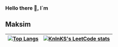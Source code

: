 ### Hello there 👋, I`m 
## Maksim

   | [![Top Langs](https://github-readme-stats.vercel.app/api/top-langs/?username=hBdish&layout=compact&theme=radical)](https://github.com/anuraghazra/github-readme-stats) | [![KnlnKS's LeetCode stats](https://leetcode-stats-six.vercel.app/api?username=KnlnKS&theme=dark)](https://github.com/KnlnKS/leetcode-stats) |
   |:----------------------------------------------------------------------------------------------------------------------------------------------------------------------:|:--------------------------------------------------------------------------------------------------------------------------------------------:|


<!--
**hBdish/hBdish** is a ✨ _special_ ✨ repository because its `README.md` (this file) appears on your GitHub profile.

Here are some ideas to get you started:

- 🔭 I’m currently working on ...
- 🌱 I’m currently learning ...
- 👯 I’m looking to collaborate on ...
- 🤔 I’m looking for help with ...
- 💬 Ask me about ...
- 📫 How to reach me: ...
- 😄 Pronouns: ...
- ⚡ Fun fact: ...
-->
